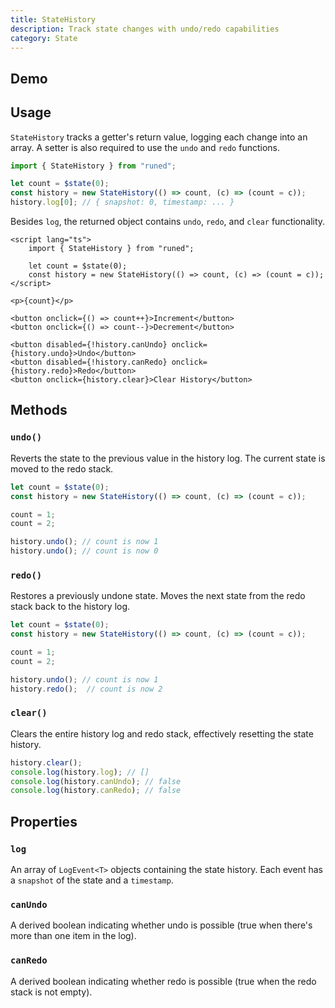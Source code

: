 ```yaml
---
title: StateHistory
description: Track state changes with undo/redo capabilities
category: State
---
```


<script>
import Demo from '$lib/components/demos/state-history.svelte';
</script>

## Demo

<Demo />

## Usage

`StateHistory` tracks a getter's return value, logging each change into an array. A setter is also
required to use the `undo` and `redo` functions.

<!-- prettier-ignore -->
```ts
import { StateHistory } from "runed";

let count = $state(0);
const history = new StateHistory(() => count, (c) => (count = c));
history.log[0]; // { snapshot: 0, timestamp: ... }
```

Besides `log`, the returned object contains `undo`, `redo`, and `clear` functionality.

<!-- prettier-ignore -->
```svelte
<script lang="ts">
	import { StateHistory } from "runed";

	let count = $state(0);
	const history = new StateHistory(() => count, (c) => (count = c));
</script>

<p>{count}</p>

<button onclick={() => count++}>Increment</button>
<button onclick={() => count--}>Decrement</button>

<button disabled={!history.canUndo} onclick={history.undo}>Undo</button>
<button disabled={!history.canRedo} onclick={history.redo}>Redo</button>
<button onclick={history.clear}>Clear History</button>
```

## Methods

### `undo()`

Reverts the state to the previous value in the history log. The current state is moved to the redo
stack.

<!-- prettier-ignore -->
```ts
let count = $state(0);
const history = new StateHistory(() => count, (c) => (count = c));

count = 1;
count = 2;

history.undo(); // count is now 1
history.undo(); // count is now 0
```

### `redo()`

Restores a previously undone state. Moves the next state from the redo stack back to the history
log.

<!-- prettier-ignore -->
```ts
let count = $state(0);
const history = new StateHistory(() => count, (c) => (count = c));

count = 1;
count = 2;

history.undo(); // count is now 1
history.redo();  // count is now 2
```

### `clear()`

Clears the entire history log and redo stack, effectively resetting the state history.

<!-- prettier-ignore -->
```ts
history.clear();
console.log(history.log); // []
console.log(history.canUndo); // false
console.log(history.canRedo); // false
```

## Properties

### `log`

An array of `LogEvent<T>` objects containing the state history. Each event has a `snapshot` of the
state and a `timestamp`.

### `canUndo`

A derived boolean indicating whether undo is possible (true when there's more than one item in the
log).

### `canRedo`

A derived boolean indicating whether redo is possible (true when the redo stack is not empty).

